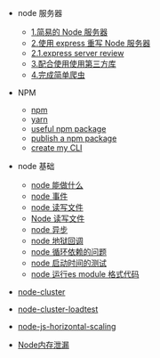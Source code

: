 - node 服务器

  - [1.简易的 Node 服务器](node/simple-http-server.md)
  - [2.使用 express 重写 Node 服务器](node/simple-express-server.md)
  - [2.1.express server review](node/express-server-code.md)
  - [3.配合使用使用第三方库](node/use-third-pard.md)
  - [4.完成简单爬虫](node/simple-creeper.md)

- NPM

  - [npm](node/npm.md)
  - [yarn](node/yarn-CLI.md.md)
  - [useful npm package](node/useful-node.md)
  - [publish a npm package](node/publish-your-npm-package.md)
  - [create my CLI](node/my_useful_CLI.md)

- node 基础

  - [node 能做什么](node/node-can-do.md)
  - [node 事件](node/node-event.md)
  - [node 读写文件](node/node-i-o.md)
  - [Node 读写文件](node/read-write.md)
  - [node 异步](node/asynchronous.md)
  - [node 地狱回调](node/callback-hell.md)
  - [node 循环依赖的问题](node/circular-dependencies.md)
  - [node 启动时间的测试](node/node-process-uptime.md)
  - [node 运行es module 格式代码](node/node-run-es-module.md)
  <!-- - [node 定时器和 mac 系统通知](node/node-timeing-task.md) -->

- [node-cluster](node/node-cluster.md)
- [node-cluster-loadtest](node/node-cluster-test.md)
- [node-js-horizontal-scaling](node/node-js-horizontal-scaling.md)

- [Node内存泄漏](node/Node-Memory-Leak.md)